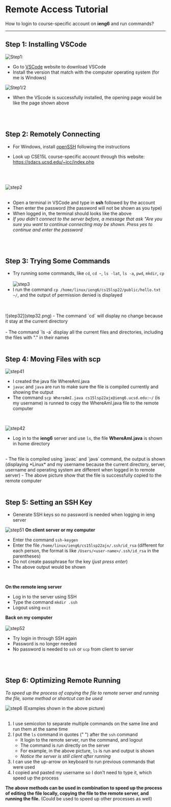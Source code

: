 # Remote Access Tutorial
How to login to course-specific account on **ieng6**  and run commands?

---

## Step 1: Installing VSCode
![Step1:](step1.png)
- Go to [VSCode](https://code.visualstudio.com/) website to download VSCode
- Install the version that match with the computer operating system (for me is Windows)

![Step1/2](part2.png)
- When the VScode is successfully installed, the opening page would be like the page shown above
<br/>
<br/>

## Step 2: Remotely Connecting

- For Windows, install [openSSH](https://docs.microsoft.com/en-us/windows-server/administration/openssh/openssh_install_firstuse) following the instructions

- Look up CSE15L course-specific account through this website:
https://sdacs.ucsd.edu/~icc/index.php
<br/>
<br/>

![step2](step2.png)
<br/>
<br/>

- Open a terminal in VSCode and type in **ssh** followed by the account
- Then enter the password (the password will not be shown as you type)
- When logged in, the terminal should looks like the above
- *If you didn't connect to the server before, a message that ask "Are you sure you want to continue connecting may be shown. Press yes to continue and enter the password*
<br/>
<br/>

## Step 3: Trying Some Commands
- Try running some commands, like `cd`, `cd ~`, `ls -lat`, `ls -a`, `pwd`, `mkdir`, `cp`<br/><br/>
![step3](step3.png)
- I run the command `cp /home/linux/ieng6/cs15lsp22/public/hello.txt ~/`, and the output of permission denied is displayed
<br/>
<br/>![step32](step32.png)
- The command `cd` will display no change because it stay at the current directory<br/>
<br/>
- The command `ls -a` display all the current files and directories, including the files with "." in their names
<br/>
<br/>

## Step 4: Moving Files with **scp**
![step41](step4.png)
- I created the java file WhereAmI.java
- `javac` and `java` are run to make sure the file is compiled currently and showing the output
- The command `scp WhereAmI.java cs15lsp22ajx@ieng6.ucsd.edu:~/` (is my username) is runned to copy the WhereAmI.java file to the remote computer <br/>
<br/>

![step42](step42.png)
- Log in to the **ieng6** server and use `ls`, the file **WhereAmI.java** is shown in home directory <br/>
<br/>
- The file is compiled using `javac` and `java` command, the output is shown (displaying *Linux* and my username because the current directory, server, username and operating system are different when logged in to remote server)
- The above picture show that the file is successfully copied to the remote computer
<br/>
<br/>

## Step 5: Setting an SSH Key

- Generate SSH keys so no password is needed when logging in ieng server

![step51](step51.png)
**On client server or my computer**
- Enter the command `ssh-keygen` 
- Enter the file `/home/linux/ieng6/cs15lsp22ajx/.ssh/id_rsa` (different for each person, the format is like `/Users/<user-name>/.ssh/id_rsa` in the parentheses)
- Do not create passphrase for the key (*just press enter*)
- The above output would be shown <br/>
<br/>

**On the remote ieng server**
- Log in to the server using SSH
- Type the command `mkdir .ssh`
- Logout using `exit`

**Back on my computer** <br/>
<br/>
![step52](step52.png)
- Try login in through SSH again
- Password is no longer needed
- No password is needed to `ssh` or `scp` from client to server
<br/>
<br/>

## Step 6: Optimizing Remote Running

*To speed up the process of copying the file to remote server and running the file, some method or shortcut can be used*

![step6](step6.png)
(Examples shown in the above picture)<br/>
<br/>

1. I use semicolon to separate multiple commands on the same line and run them at the same time<br/>
2. I put the `ls` command in quotes (" ") after the `ssh` command
    - It login to the remote server, run the command, and logout
    - The command is run directly on the server
    - For example, in the above picture, `ls` is run and output is shown
    - *Notice the server is still client after running*
3. I can use the up-arrow on keyboard to run previous commands that were used
4. I copied and pasted my username so I don't need to type it, which speed up the process

**The above methods can be used in combination to speed up the process of editing the file locally, copying the file to the remote server, and running the file.**
(Could be used to speed up other processes as well)
